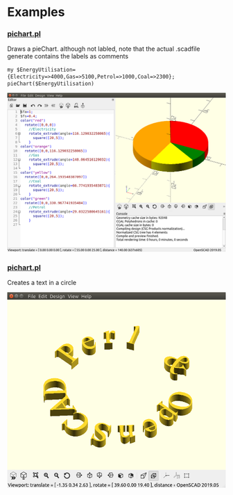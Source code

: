 # Examples

### [pichart.pl](https://github.com/saiftynet/SCAD/blob/main/Examples/piechart.pl)
Draws a pieChart.  although not labled, note that the actual
.scadfile generate contains the labels as comments
```
my $EnergyUtilisation={Electricity=>4000,Gas=>5100,Petrol=>1000,Coal=>2300};
pieChart($EnergyUtilisation)
```


![image](https://github.com/saiftynet/dummyrepo/blob/main/SCAD/pichart.png?raw=true)


### [pichart.pl](https://github.com/saiftynet/SCAD/blob/main/Examples/circletext.pl)

Creates a text in a circle

![image](https://github.com/saiftynet/dummyrepo/blob/main/SCAD/cicletext.png?raw=true)

